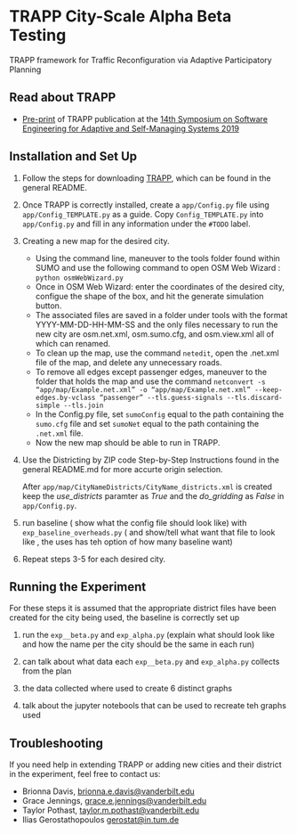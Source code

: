 # TRAPP City-Scale Alpha Beta Testing
TRAPP framework for Traffic Reconfiguration via Adaptive Participatory Planning
<!--The user guide for the SEAMS 2019 reviewers is available at https://www4.in.tum.de/~gerostat/SEAMS19_user_guide.zip.-->

## Read about TRAPP
* [Pre-print](http://wwwbroy.in.tum.de/~gerostat/pubs/SEAMS19-EPOS-SUMO.pdf) of TRAPP publication at the [14th Symposium on Software Engineering for Adaptive and Self-Managing Systems 2019](https://conf.researchr.org/home/seams-2019)

## Installation and Set Up

1. Follow the steps for downloading [TRAPP](https://github.com/iliasger/TRAPP/tree/experiments#trapp), which can be found in the general README.

1. Once TRAPP is correctly installed, create a `app/Config.py` file using `app/Config_TEMPLATE.py` as a guide. Copy `Config_TEMPLATE.py` into `app/Config.py` and fill in any information under the `#TODO` label.

1. Creating a new map for the desired city.

	* Using the command line, maneuver to the tools folder found within SUMO and use the following command to open OSM Web Wizard : `python osmWebWizard.py`
	* Once in OSM Web Wizard: enter the coordinates of the desired city, configue the shape of the box, and hit the generate simulation button.
	* The associated files are saved in a folder under tools with the format YYYY-MM-DD-HH-MM-SS and the only files necessary to run the new city are osm.net.xml, osm.sumo.cfg, and osm.view.xml all of which can renamed.
	* To clean up the map, use the command `netedit`, open the .net.xml file of the map, and delete any unnecessary roads.
	* To remove all edges except passenger edges, maneuver to the folder that holds the map and use the command `netconvert -s “app/map/Example.net.xml” -o “app/map/Example.net.xml” --keep-edges.by-vclass “passenger” --tls.guess-signals --tls.discard-simple --tls.join`
	* In the Config.py file, set `sumoConfig` equal to the path containing the `sumo.cfg` file and set `sumoNet` equal to the path containing the `.net.xml` file.
	* Now the new map should be able to run in TRAPP.

1. Use the Districting by ZIP code Step-by-Step Instructions found in the general README.md for more accurte origin selection. 

	After `app/map/CityNameDistricts/CityName_districts.xml` is created keep the *use_districts* paramter as *True* and the *do_gridding* as *False* in `app/Config.py`. 

1. run baseline ( show what the config file should look like) with `exp_baseline_overheads.py` ( and show/tell what want that file to look like , the uses has teh option of how many baseline want)  

1. Repeat steps 3-5 for each desired city.

## Running the Experiment 
For these steps it is assumed that the appropriate district files have been created for the city being used, the baseline is correctly set up

1. run the `exp__beta.py` and `exp_alpha.py` (explain what should look like and how the name per the city should be the same in each run)

1. can talk about what data each `exp__beta.py` and `exp_alpha.py` collects from the plan 

1. the data collected where used to create 6 distinct graphs

1. talk about the jupyter notebools that can be used to recreate teh graphs used 


## Troubleshooting

If you need help in extending TRAPP or adding new cities and their district in the experiment, feel free to contact us:

* Brionna Davis, <brionna.e.davis@vanderbilt.edu>
* Grace Jennings, <grace.e.jennings@vanderbilt.edu>
* Taylor Pothast, <taylor.m.pothast@vanderbilt.edu>
* Ilias Gerostathopoulos <gerostat@in.tum.de>
